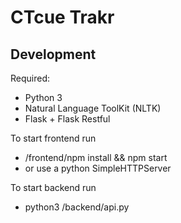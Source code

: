CTcue Trakr
=========

## Development

Required:
- Python 3
- Natural Language ToolKit (NLTK)
- Flask + Flask Restful

To start frontend run
- /frontend/npm install && npm start
- or use a python SimpleHTTPServer

To start backend run 
- python3 /backend/api.py
